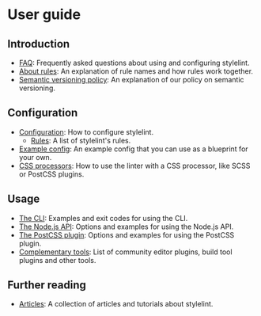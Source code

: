 # User guide

## Introduction

-   [FAQ](user-guide/faq.md): Frequently asked questions about using and configuring stylelint.
-   [About rules](user-guide/configuration/about-rules.md): An explanation of rule names and how rules work together.
-   [Semantic versioning policy](about/semantic-versioning.md): An explanation of our policy on semantic versioning.

## Configuration

-   [Configuration](user-guide/configuration/configuration.md): How to configure stylelint.
    -   [Rules](user-guide/configuration/rules.md): A list of stylelint's rules.
-   [Example config](user-guide/configuration/example-config.md): An example config that you can use as a blueprint for your own.
-   [CSS processors](about/css-processors.md): How to use the linter with a CSS processor, like SCSS or PostCSS plugins.

## Usage

-   [The CLI](user-guide/usage/cli.md): Examples and exit codes for using the CLI.
-   [The Node.js API](user-guide/usage/node-api.md): Options and examples for using the Node.js API.
-   [The PostCSS plugin](user-guide/usage/postcss-plugin.md): Options and examples for using the PostCSS plugin.
-   [Complementary tools](user-guide/complementary-tools.md): List of community editor plugins, build tool plugins and other tools.

## Further reading

-   [Articles](user-guide/articles.md): A collection of articles and tutorials about stylelint.
